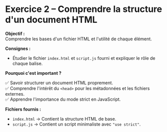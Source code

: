 # Exercice 2 – Comprendre la structure d'un document HTML  

**Objectif :**  
Comprendre les bases d'un fichier HTML et l'utilité de chaque élément.  

**Consignes :**  
- Étudier le fichier `index.html` et `script.js` fourni et expliquer le rôle de chaque balise.

**Pourquoi c'est important ?**  

✅ Savoir structurer un document HTML proprement.  
✅ Comprendre l'intérêt du `<head>` pour les métadonnées et les fichiers externes.  
✅ Apprendre l'importance du mode strict en JavaScript.  

**Fichiers fournis :**  
- `index.html` → Contient la structure HTML de base.  
- `script.js` → Contient un script minimaliste avec `"use strict"`.
